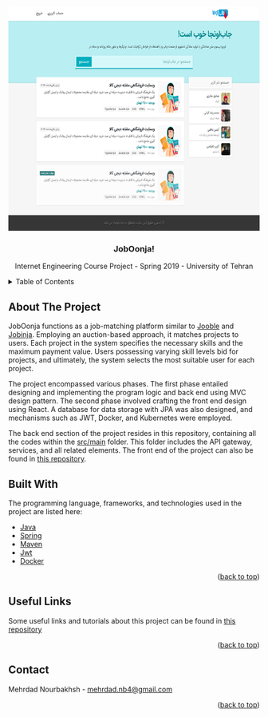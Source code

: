 <div id="top"></div>


<br />
<div align="center">
  <a href="https://github.com/MNourbakhsh75/IE_CA">
    <img src="images/home-page.png" alt="Logo" width="600" height="450">
  </a>

  <h3 align="center">JobOonja!</h3>

  <p align="center">
    Internet Engineering Course Project - Spring 2019 - University of Tehran
    
</div>



<!-- TABLE OF CONTENTS -->
<details>
  <summary>Table of Contents</summary>
  <ol>
    <li>
      <a href="#about-the-project">About The Project</a>
    </li>
    <li>
      <a href="#built-with">Built With</a>
    </li>
    <li><a href="#useful-links">Useful Links</a></li>
    <li><a href="#contact">Contact</a></li>
  </ol>
</details>



<!-- ABOUT THE PROJECT -->
## About The Project


JobOonja functions as a job-matching platform similar to <a href="https://jooble.org/">Jooble</a> and <a href="https://jobinja.ir/">Jobinja</a>. Employing an auction-based approach, it matches projects to users. Each project in the system specifies the necessary skills and the maximum payment value. Users possessing varying skill levels bid for projects, and ultimately, the system selects the most suitable user for each project.

The project encompassed various phases. The first phase entailed designing and implementing the program logic and back end using <a hre="https://www.tutorialspoint.com/design_pattern/mvc_pattern.htm">MVC design pattern</a>. The second phase involved crafting the front end design using React. A database for data storage with JPA was also designed, and mechanisms such as JWT, Docker, and Kubernetes were employed.

The back end section of the project resides in this repository, containing all the codes within the <a href="https://github.com/MNourbakhsh75/IE_CA/tree/master/src/main">src/main</a> folder. This folder includes the API gateway, services, and all related elements. The front end of the project can also be found in <a href="https://github.com/MNourbakhsh75/IE_CA_Front">this repository</a>.

## Built With

The programming language, frameworks, and technologies used in the project are listed here:

* [Java](https://www.java.com/en/)
* [Spring](https://spring.io/)
* [Maven](https://maven.apache.org/)
* [Jwt](https://jwt.io/)
* [Docker](https://www.docker.com/)

<p align="right">(<a href="#top">back to top</a>)</p>






## Useful Links

Some useful links and tutorials about this project can be found in <a href="https://github.com/NegarMirgati/JobInja/tree/master#useful-tutorials">this repository</a>

<p align="right">(<a href="#top">back to top</a>)</p>


<!-- CONTACT -->
## Contact

Mehrdad Nourbakhsh - mehrdad.nb4@gmail.com

<p align="right">(<a href="#top">back to top</a>)</p>





